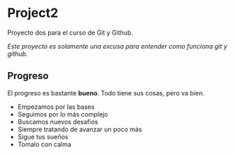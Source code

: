 # Project2
Proyecto dos para el curso de Git y Github.

*Este proyecto es solamente una excusa para entender como funciona git y github.*

## Progreso
El progreso es bastante **bueno**. Todo tiene sus cosas, pero va bien.

- Empezamos por las bases 
- Seguimos por lo más complejo 
- Buscamos nuevos desafios 
- Siempre tratando de avanzar un poco más
- Sigue tus sueños 
- Tomalo con calma
